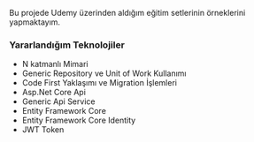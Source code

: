 Bu projede Udemy üzerinden aldığım eğitim setlerinin örneklerini yapmaktayım. 

### Yararlandığım Teknolojiler

- N katmanlı Mimari
- Generic Repository ve Unit of Work Kullanımı
- Code First Yaklaşımı ve Migration İşlemleri
- Asp.Net Core Api 
- Generic Api Service
- Entity Framework Core 
- Entity Framework Core Identity 
- JWT Token
